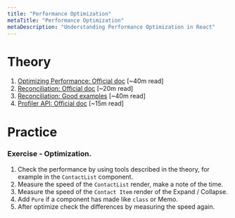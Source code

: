 ```yaml
---
title: "Performance Optimization"
metaTitle: "Performance Optimization"
metaDescription: "Understanding Performance Optimization in React"
---
```


# Theory
1. [Optimizing Performance: Official doc](https://reactjs.org/docs/optimizing-performance.html) [~40m read]
1. [Reconciliation: Official doc](https://reactjs.org/docs/reconciliation.html) [~20m read]
1. [Reconciliation: Good examples](https://indepth.dev/inside-fiber-in-depth-overview-of-the-new-reconciliation-algorithm-in-react/) [~40m read]
1. [Profiler API: Official doc](https://reactjs.org/docs/profiler.html) [~15m read]

# Practice

### Exercise - Optimization.
1. Check the performance by using tools described in the theory, for example in the `ContactList` component.
1. Measure the speed of the `ContactList` render, make a note of the time.
1. Measure the speed of the `Contact Item` render of the Expand / Collapse.
1. Add `Pure` if a component has made like `class` or Memo.
1. After optimize check the differences by measuring the speed again.
